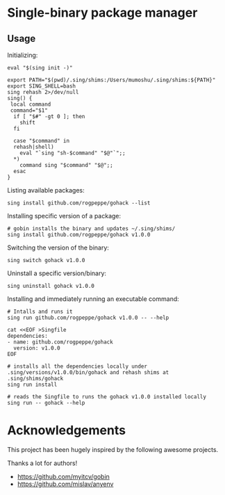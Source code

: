 # Single-binary package manager

## Usage

Initializing:

```
eval "$(sing init -)"
```

```
export PATH="$(pwd)/.sing/shims:/Users/mumoshu/.sing/shims:${PATH}"
export SING_SHELL=bash
sing rehash 2>/dev/null
sing() {
 local command
 command="$1"
  if [ "$#" -gt 0 ]; then
    shift
  fi

  case "$command" in
  rehash|shell)
    eval "`sing "sh-$command" "$@"`";;
  *)
    command sing "$command" "$@";;
  esac
}
```

Listing available packages:

```
sing install github.com/rogpeppe/gohack --list
```

Installing specific version of a package:

```
# gobin installs the binary and updates ~/.sing/shims/
sing install github.com/rogpeppe/gohack v1.0.0
```

Switching the version of the binary:

```
sing switch gohack v1.0.0
```

Uninstall a specific version/binary:

```
sing uninstall gohack v1.0.0
```

Installing and immediately running an executable command:

```
# Intalls and runs it
sing run github.com/rogpeppe/gohack v1.0.0 -- --help
```

```
cat <<EOF >Singfile
dependencies:
- name: github.com/rogpeppe/gohack
  version: v1.0.0
EOF

# installs all the dependencies locally under .sing/versions/v1.0.0/bin/gohack and rehash shims at .sing/shims/gohack
sing run install

# reads the Singfile to runs the gohack v1.0.0 installed locally
sing run -- gohack --help
```

# Acknowledgements

This project has been hugely inspired by the following awesome projects.

Thanks a lot for authors!

- https://github.com/myitcv/gobin
- https://github.com/mislav/anyenv
